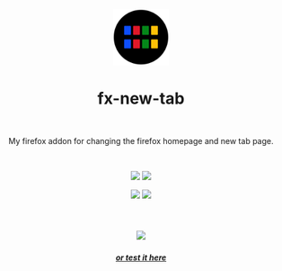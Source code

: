 <p align="center">
  <img src="icons/icon.svg" width=100>
</p>
<h1 align="center">
  fx-new-tab
</h1>
<br>
<p align="center">
  My firefox addon for changing the firefox homepage and new tab page. 
</p>
<br>

<p align="center">
<img src="https://github.com/enfyna/fx-new-tab/assets/91965312/19513b40-b5d1-45cc-a221-1796faeafa28" width=40%>

<img src="https://github.com/enfyna/fx-new-tab/assets/91965312/3f1c6313-0779-4d7f-8671-b9d8554f3cfe" width=40%>
</p>
<p align="center">
<img src="https://github.com/enfyna/fx-new-tab/assets/91965312/23888dbd-a54d-4525-87a1-df84155f7f19" width=40%>

<img src="https://github.com/enfyna/fx-new-tab/assets/91965312/ddef9930-cc96-493f-b0f0-fb684ae8ecae" width=40%>
</p>

<br>

<h3 align="center">
  <a href="https://addons.mozilla.org/en-US/firefox/addon/fx-new-tab">
    <img src="https://github.com/enfyna/fx-new-tab/assets/91965312/3364e8d9-8220-4379-8822-289f142b7543" />
  </a>
</h3>
<h5 align="center">
  <a href="https://enfyna.github.io/fx-new-tab">
    or test it here
  </a>
</h5>


<br>
